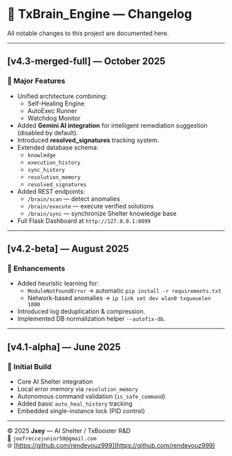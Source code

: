 # 🧠 TxBrain_Engine — Changelog

All notable changes to this project are documented here.

---

## [v4.3-merged-full] — October 2025
### 🔧 Major Features
- Unified architecture combining:
  - Self-Healing Engine
  - AutoExec Runner
  - Watchdog Monitor
- Added **Gemini AI integration** for intelligent remediation suggestion (disabled by default).
- Introduced **resolved_signatures** tracking system.
- Extended database schema:
  - `knowledge`
  - `execution_history`
  - `sync_history`
  - `resolution_memory`
  - `resolved_signatures`
- Added REST endpoints:
  - `/brain/scan` — detect anomalies
  - `/brain/execute` — execute verified solutions
  - `/brain/sync` — synchronize Shelter knowledge base
- Full Flask Dashboard at `http://127.0.0.1:8899`

---

## [v4.2-beta] — August 2025
### 🧩 Enhancements
- Added heuristic learning for:
  - `ModuleNotFoundError` → automatic `pip install -r requirements.txt`
  - Network-based anomalies → `ip link set dev wlan0 txqueuelen 1000`
- Introduced log deduplication & compression.
- Implemented DB normalization helper `--autofix-db`.

---

## [v4.1-alpha] — June 2025
### 🧠 Initial Build
- Core AI Shelter integration
- Local error memory via `resolution_memory`
- Autonomous command validation (`is_safe_command`)
- Added basic `auto_heal_history` tracking
- Embedded single-instance lock (PID control)

---

© 2025 **Jxey** — AI Shelter / TxBooster R&D  
📧 `joefreccejunior50@gmail.com`  
🌐 [https://github.com/rendevouz999](https://github.com/rendevouz999)
